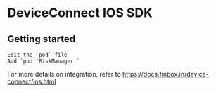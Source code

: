 # DeviceConnect IOS SDK

## Getting started

```commandline
Edit the `pod` file
Add `pod 'RiskManager'`
```

For more details on integration, refer to <https://docs.finbox.in/device-connect/ios.html>
